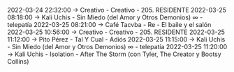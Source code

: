 2022-03-24 22:32:00 -> Creativo - Creativo - 205. RESIDENTE
2022-03-25 08:18:00 -> Kali Uchis - Sin Miedo (del Amor y Otros Demonios) ∞ - telepatía
2022-03-25 08:21:00 -> Café Tacvba - Re - El baile y el salón
2022-03-25 10:56:00 -> Creativo - Creativo - 205. RESIDENTE
2022-03-25 11:12:00 -> Pito Pérez - Tal Y Cual - Adiós
2022-03-25 11:15:00 -> Kali Uchis - Sin Miedo (del Amor y Otros Demonios) ∞ - telepatía
2022-03-25 11:20:00 -> Kali Uchis - Isolation - After The Storm (con Tyler, The Creator y Bootsy Collins)
